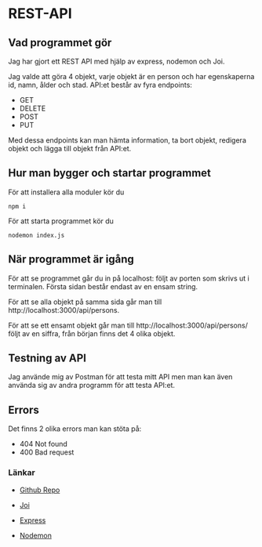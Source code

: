 # REST-API

## Vad programmet gör

Jag har gjort ett REST API med hjälp av express, nodemon och Joi.

Jag valde att göra 4 objekt, varje objekt är en person och har egenskaperna id, namn, ålder och stad.
API:et består av fyra endpoints: 
* GET
* DELETE
* POST
* PUT

Med dessa endpoints kan man hämta information, ta bort objekt, redigera objekt och lägga till objekt från API:et.

## Hur man bygger och startar programmet

För att installera alla moduler kör du 

``` npm i ```

För att starta programmet kör du

``` nodemon index.js ```

## När programmet är igång
För att se programmet går du in på localhost: följt av porten som skrivs ut i terminalen.
Första sidan består endast av en ensam string.

För att se alla objekt på samma sida går man till http://localhost:3000/api/persons.

För att se ett ensamt objekt går man till http://localhost:3000/api/persons/ följt av en siffra, från början finns det 4 olika objekt.

## Testning av API

Jag använde mig av Postman för att testa mitt API men man kan även använda sig av andra programm för att testa API:et.

## Errors
Det finns 2 olika errors man kan stöta på:
* 404 Not found
* 400 Bad request

### Länkar

* [Github Repo](https://github.com/EdwinKorner/REST-API)

* [Joi](https://www.npmjs.com/package/joi)

* [Express](https://expressjs.com/en/4x/api.html)

* [Nodemon](https://www.npmjs.com/package/nodemon)
